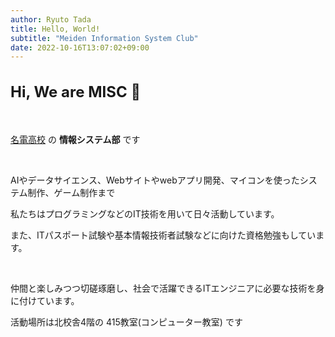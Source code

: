 ```yaml
---
author: Ryuto Tada
title: Hello, World!
subtitle: "Meiden Information System Club"
date: 2022-10-16T13:07:02+09:00
---
```


<h2 style="font-size:1.5rem">Hi, We are MISC 👋</h2>

<br />

[名電高校](https://www.meiden.ed.jp) の **情報システム部** です  

<br />

AIやデータサイエンス、Webサイトやwebアプリ開発、マイコンを使ったシステム制作、ゲーム制作まで

私たちはプログラミングなどのIT技術を用いて日々活動しています。

また、ITパスポート試験や基本情報技術者試験などに向けた資格勉強もしています。

<br />

仲間と楽しみつつ切磋琢磨し、社会で活躍できるITエンジニアに必要な技術を身に付けています。

活動場所は北校舎4階の 415教室(コンピューター教室) です
